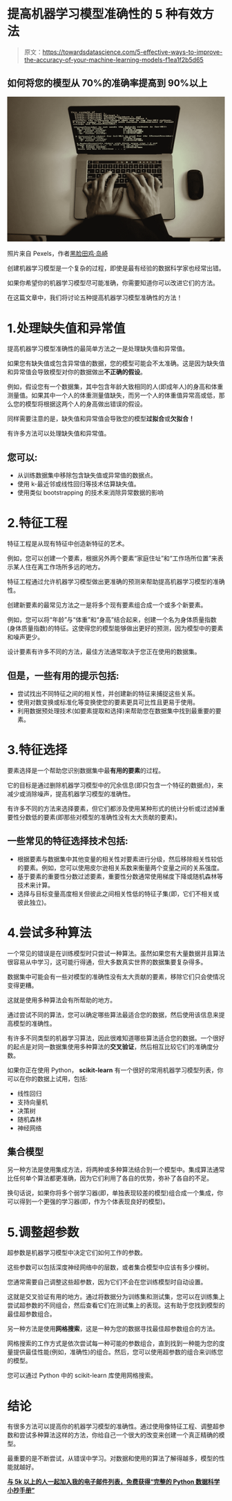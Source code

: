 # 提高机器学习模型准确性的 5 种有效方法

> 原文：<https://towardsdatascience.com/5-effective-ways-to-improve-the-accuracy-of-your-machine-learning-models-f1ea1f2b5d65>

## 如何将您的模型从 70%的准确率提高到 90%以上

![](img/b08700ab1267bfd959caf02ef280c51a.png)

照片来自 Pexels，作者[黑脸田鸡·岛崎](https://www.pexels.com/photo/crop-faceless-developer-working-on-software-code-on-laptop-5926382/)

创建机器学习模型是一个复杂的过程，即使是最有经验的数据科学家也经常出错。

如果你希望你的机器学习模型尽可能准确，你需要知道你可以改进它们的方法。

在这篇文章中，我们将讨论五种提高机器学习模型准确性的方法！

# 1.处理缺失值和异常值

提高机器学习模型准确性的最简单方法之一是处理缺失值和异常值。

如果您有缺失值或包含异常值的数据，您的模型可能会不太准确。这是因为缺失值和异常值会导致模型对你的数据做出**不正确的假设**。

例如，假设您有一个数据集，其中包含年龄大致相同的人(即成年人)的身高和体重测量值。如果其中一个人的体重测量值缺失，而另一个人的体重值异常高或低，那么您的模型将根据这两个人的身高做出错误的假设。

同样需要注意的是，缺失值和异常值会导致您的模型**过拟合**或**欠拟合！**

有许多方法可以处理缺失值和异常值。

## 您可以:

*   从训练数据集中移除包含缺失值或异常值的数据点。
*   使用 k-最近邻或线性回归等技术估算缺失值。
*   使用类似 bootstrapping 的技术来消除异常数据的影响

# 2.特征工程

特征工程是从现有特征中创造新特征的艺术。

例如，您可以创建一个要素，根据另外两个要素“家庭住址”和“工作场所位置”来表示某人住在离工作场所多远的地方。

特征工程通过允许机器学习模型做出更准确的预测来帮助提高机器学习模型的准确性。

创建新要素的最常见方法之一是将多个现有要素组合成一个或多个新要素。

例如，您可以将“年龄”与“体重”和“身高”结合起来，创建一个名为身体质量指数(身体质量指数)的特征。这使得您的模型能够做出更好的预测，因为模型中的要素和噪声更少。

设计要素有许多不同的方法，最佳方法通常取决于您正在使用的数据集。

## 但是，一些有用的提示包括:

*   尝试找出不同特征之间的相关性，并创建新的特征来捕捉这些关系。
*   使用对数变换或标准化等变换使您的要素更具可比性且更易于使用。
*   利用数据预处理技术(如要素提取和选择)来帮助您在数据集中找到最重要的要素。

# 3.特征选择

要素选择是一个帮助您识别数据集中最**有用的要素**的过程。

它的目标是通过删除机器学习模型中的冗余信息(即只包含一个特征的数据点)，来减少或消除噪声，提高机器学习模型的准确性。

有许多不同的方法来选择要素，但它们都涉及使用某种形式的统计分析或过滤掉重要性分数低的要素(即那些对模型的准确性没有太大贡献的要素)。

## 一些常见的特征选择技术包括:

*   根据要素与数据集中其他变量的相关性对要素进行分级，然后移除相关性较低的要素。例如，您可以使用皮尔逊相关系数来衡量两个变量之间的关系强度。
*   基于要素的重要性分数过滤要素，重要性分数通常使用梯度下降或随机森林等技术来计算。
*   选择与目标变量高度相关但彼此之间相关性低的特征子集(即，它们不相关或彼此独立)。

# 4.尝试多种算法

一个常见的错误是在训练模型时只尝试一种算法。虽然如果您有大量数据并且算法很容易从中学习，这可能行得通，但大多数真实世界的数据集要复杂得多。

数据集中可能会有一些对模型的准确性没有太大贡献的要素，移除它们只会使情况变得更糟。

这就是使用多种算法会有所帮助的地方。

通过尝试不同的算法，您可以确定哪些算法最适合您的数据，然后使用该信息来提高模型的准确性。

有许多不同类型的机器学习算法，因此很难知道哪些算法适合您的数据。一个很好的起点是对同一数据集使用多种算法的**交叉验证**，然后相互比较它们的准确度分数。

如果你正在使用 Python， **scikit-learn** 有一个很好的常用机器学习模型列表，你可以在你的数据上试用，包括:

*   线性回归
*   支持向量机
*   决策树
*   随机森林
*   神经网络

## 集合模型

另一种方法是使用集成方法，将两种或多种算法结合到一个模型中。集成算法通常比任何单个算法都更准确，因为它们利用了各自的优势，弥补了各自的不足。

换句话说，如果你将多个弱学习器(即，单独表现较差的模型)组合成一个集成，你可以得到一个更强的学习器(即，作为个体表现良好的模型)。

# 5.调整超参数

超参数是机器学习模型中决定它们如何工作的参数。

这些参数可以包括深度神经网络中的层数，或者集合模型中应该有多少棵树。

您通常需要自己调整这些超参数，因为它们不会在您训练模型时自动设置。

这就是交叉验证有用的地方。通过将数据分为训练集和测试集，您可以在训练集上尝试超参数的不同组合，然后查看它们在测试集上的表现。这有助于您找到模型的最佳超参数组合。

另一种方法是使用**网格搜索**，这是一种为您的数据寻找最佳超参数组合的方法。

网格搜索的工作方式是依次尝试每一种可能的参数组合，直到找到一种能为您的度量提供最佳性能(例如，准确性)的组合。然后，您可以使用超参数的组合来训练您的模型。

您可以通过 Python 中的 scikit-learn 库使用网格搜索。

# 结论

有很多方法可以提高你的机器学习模型的准确性。通过使用像特征工程、调整超参数和尝试多种算法这样的方法，你给自己一个很大的改变来创建一个真正精确的模型。

最重要的是不断尝试，从错误中学习。对数据和使用的算法了解得越多，模型的性能就越好。

[**与 5k 以上的人一起加入我的电子邮件列表，免费获得“完整的 Python 数据科学小抄手册”**](https://pages.christopherzita.com/python-cheat-sheet)